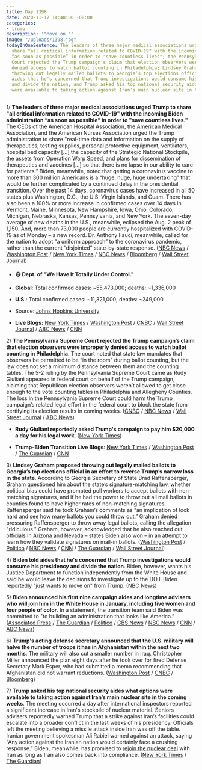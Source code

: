 ```yaml
---
title: Day 1398
date: 2020-11-17 14:48:00 -08:00
categories:
- trump
description: '"Move on."'
image: "/uploads/1398.jpg"
todayInOneSentence: The leaders of three major medical associations urged Trump to
  share "all critical information related to COVID-19" with the incoming Biden administration
  “as soon as possible” in order to "save countless lives"; the Pennsylvania Supreme
  Court rejected the Trump campaign’s claim that election observers were improperly
  denied access to watch ballot counting in Philadelphia; Lindsey Graham proposed
  throwing out legally mailed ballots to Georgia’s top elections official; Biden told
  aides that he's concerned that Trump investigations would consume his presidency
  and divide the nation; and Trump asked his top national security aides what options
  were available to taking action against Iran’s main nuclear site in the coming weeks.
---
```


1/ **The leaders of three major medical associations urged Trump to share "all critical information related to COVID-19" with the incoming Biden administration “as soon as possible” in order to "save countless lives."** The CEOs of the American Hospital Association, the American Medical Association, and the American Nurses Association urged the Trump administration to share "real-time data and information on the supply of therapeutics, testing supplies, personal protective equipment, ventilators, hospital bed capacity \[...\] the capacity of the Strategic National Stockpile, the assets from Operation Warp Speed, and plans for dissemination of therapeutics and vaccines \[...\] so that there is no lapse in our ability to care for patients.” Biden, meanwhile, noted that getting a coronavirus vaccine to more than 300 million Americans is a “huge, huge, huge undertaking” that would be further complicated by a continued delay in the presidential transition. Over the past 14 days, coronavirus cases have increased in all 50 states plus Washington, D.C., the U.S. Virgin Islands, and Guam. There has also been a 100% or more increase in confirmed cases over 14 days in Vermont, Maine, Minnesota, New Hampshire, Iowa, Ohio, Colorado, Michigan, Nebraska, Kansas, Pennsylvania, and New York. The seven-day average of new deaths in the U.S., meanwhile, eclipsed the Aug. 2 peak of 1,150. And, more than 73,000 people are currently hospitalized with COVID-19 as of Monday – a new record. Dr. Anthony Fauci, meanwhile, called for the nation to adopt “a uniform approach” to the coronavirus pandemic, rather than the current “disjointed” state-by-state response. ([NBC News](https://www.nbcnews.com/politics/politics-news/biden-harris-receive-national-security-briefing-not-gov-t-officials-n1247970) / [Washington Post](https://www.washingtonpost.com/nation/2020/11/17/coronavirus-covid-live-updates-us/#link-VZ7V6QCDG5BWHPAYZPPUWPTNVI) / [New York Times](https://www.nytimes.com/live/2020/11/17/world/covid-19-coronavirus/fauci-calls-for-a-uniform-approach-rather-than-a-disjointed-state-by-state-pandemic-response) / [NBC News](https://www.nbcnews.com/news/us-news/covid-19-cases-are-rise-all-50-states-nbc-news-n1248006) / [Bloomberg](https://www.bloomberg.com/news/articles/2020-11-17/biden-virus-advisers-say-they-need-to-work-with-trump-agencies?srnd=premium&sref=MIBMEEoj) / [Wall Street Journal](https://www.wsj.com/livecoverage/covid-2020-11-17))

* #### 😷 Dept. of "We Have It Totally Under Control."

* **Global**: Total confirmed cases: \~55,473,000; deaths: \~1,336,000

* **U.S.**: Total confirmed cases: \~11,321,000; deaths: \~249,000

* Source: [Johns Hopkins University](https://coronavirus.jhu.edu/map.html)

* **Live Blogs:** [New York Times](https://www.nytimes.com/live/2020/11/17/world/covid-19-coronavirus) / [Washington Post](https://www.washingtonpost.com/nation/2020/11/17/coronavirus-covid-live-updates-us/) / [CNBC](https://www.cnbc.com/2020/11/17/coronavirus-live-updates.html) / [Wall Street Journal](https://www.wsj.com/livecoverage/covid-2020-11-17) / [ABC News](https://abcnews.go.com/US/live-updates/coronavirus/?id=74229011) / [CNN](https://www.cnn.com/world/live-news/coronavirus-pandemic-11-17-20-intl/index.html)

2/ **The Pennsylvania Supreme Court rejected the Trump campaign’s claim that election observers were improperly denied access to watch ballot counting in Philadelphia**. The court noted that state law mandates that observers be permitted to be “in the room” during ballot counting, but the law does not set a minimum distance between them and the counting tables. The 5-2 ruling by the Pennsylvania Supreme Court came as Rudy Giuliani appeared in federal court on behalf of the Trump campaign, claiming that Republican election observers weren’t allowed to get close enough to the vote counting tables in Philadelphia and Allegheny Counties. The loss in the Pennsylvania Supreme Court could harm the Trump campaign’s related legal effort in the federal court to block the state from certifying its election results in coming weeks. ([CNBC](https://www.cnbc.com/2020/11/17/trump-campaign-loses-case-on-philadelphia-vote-count-observers.html) / [NBC News](https://www.nbcnews.com/politics/2020-election/pennsylvania-supreme-court-rejects-trump-campaign-claim-problems-ballot-observers-n1248046) / [Wall Street Journal](https://www.wsj.com/articles/giuliani-joins-election-case-seeking-to-delay-pennsylvania-results-11605628941?mod=politics_lead_pos2) / [ABC News](https://abcnews.go.com/Politics/infighting-attempted-coup-trump-team-erupts-chaos-giuliani/story?id=74257079))

* **Rudy Giuliani reportedly asked Trump's campaign to pay him $20,000 a day for his legal work**. ([New York Times](https://www.nytimes.com/2020/11/17/us/politics/giuliani-trump-election-pay.html))

* **Trump-Biden Transition Live Blogs**: [New York Times](https://www.nytimes.com/live/2020/11/17/us/joe-biden-trump) / [Washington Post](https://www.washingtonpost.com/elections/2020/11/17/joe-biden-trump-transition-live-updates/) / [The Guardian](https://www.theguardian.com/us-news/live/2020/nov/17/us-election-joe-biden-donald-trump-coronavirus-covid-19-live-updates) / [CNN](https://www.cnn.com/politics/live-news/biden-trump-us-election-news-11-17-20/index.html)

3/ **Lindsey Graham proposed throwing out legally mailed ballots to Georgia’s top elections official in an effort to reverse Trump’s narrow loss in the state**. According to Georgia Secretary of State Brad Raffensperger, Graham questioned him about the state’s signature-matching law, whether political bias could have prompted poll workers to accept ballots with non-matching signatures, and if he had the power to throw out all mail ballots in counties found to have higher rates of non-matching signatures. Raffensperger said he took Graham’s comments as “an implication of look hard and see how many ballots you could throw out.” Graham [denied](https://www.politico.com/news/2020/11/16/republicans-transition-concede-436915) pressuring Raffensperger to throw away legal ballots, calling the allegation "ridiculous." Graham, however, acknowledged that he also reached out  officials in Arizona and Nevada – states Biden also won – in an attempt to learn how they validate signatures on mail-in ballots. ([Washington Post](https://www.washingtonpost.com/politics/brad-raffensperger-georgia-vote/2020/11/16/6b6cb2f4-283e-11eb-8fa2-06e7cbb145c0_story.html) / [Politico](https://www.politico.com/news/2020/11/16/lindsey-graham-georgia-2020-election-436910) / [NBC News](https://www.nbcnews.com/politics/meet-the-press/blog/meet-press-blog-latest-news-analysis-data-driving-political-discussion-n988541/ncrd1248000#blogHeader) / [CNN](https://www.cnn.com/2020/11/17/politics/graham-nevada-arizona-elections/index.html) / [The Guardian](https://www.theguardian.com/us-news/2020/nov/16/georgia-brad-raffensperger-lindsey-graham-elections-ballots) / [Wall Street Journal](https://www.wsj.com/livecoverage/latest-updates-biden-trump-election-2020/card/w1UKQ1j1coZcJflTu6kf))

4/ **Biden told aides that he's concerned that Trump investigations would consume his presidency and divide the nation**. Biden, however, wants his Justice Department to function independently from the White House and said he would leave the decisions to investigate up to the DOJ. Biden reportedly "just wants to move on" from Trump. ([NBC News](https://www.nbcnews.com/politics/justice-department/president-elect-biden-wary-trump-focused-investigations-sources-say-n1247959))

5/ **Biden announced his first nine campaign aides and longtime advisers who will join him in the White House in January, including five women and four people of color**.
In a statement, the transition team said Biden was committed to "to building an administration that looks like America.” ([Associated Press](https://apnews.com/article/biden-white-house-team-campaign-vets-8bfb129811d0c88b70bd2c128de9e3e4) / [The Guardian](https://www.theguardian.com/us-news/2020/nov/17/joe-biden-appointments-jen-o-malley-dillon) / [Politico](https://www.politico.com/newsletters/the-long-game/2020/11/17/biden-harris-promise-team-looks-like-america-490913) / [CBS News](https://www.cbsnews.com/news/biden-makes-key-white-house-appointments/) / [NBC News](https://www.nbcnews.com/politics/2020-election/biden-announces-new-white-house-staff-picks-n1247998) / [CNN](https://www.cnn.com/2020/11/17/politics/biden-white-house-senior-staff/index.html) / [ABC News](https://abcnews.go.com/Politics/biden-announces-slate-white-house-senior-staffers/story?id=74252558))

6/ **Trump's acting defense secretary announced that the U.S. military will halve the number of troops it has in Afghanistan within the next two months**. The military will also cut a smaller number in Iraq. Christopher Miller announced the plan  eight days after he took over for fired Defense Secretary Mark Esper, who had submitted a memo recommending that Afghanistan did not warrant reductions. ([Washington Post](https://www.washingtonpost.com/national-security/trump-troop-cut-afghanistan-iraq/2020/11/17/ed6f3f80-28fa-11eb-b847-66c66ace1afb_story.html) / [CNBC](https://www.cnbc.com/2020/11/17/pentagon-announces-us-military-reduction-in-iraq-and-afghanistan.html) / [Bloomberg](https://www.bloomberg.com/news/articles/2020-11-17/trump-administration-orders-troop-drawdown-in-iraq-afghanistan?srnd=premium))

7/ **Trump asked his top national security aides what options were available to taking action against Iran’s main nuclear site in the coming weeks**. The meeting occurred a day after international inspectors reported a significant increase in Iran's stockpile of nuclear material. Seniors advisers reportedly warned Trump that a strike against Iran’s facilities could escalate into a broader conflict in the last weeks of his presidency. Officials left the meeting believing a missile attack inside Iran was off the table. Iranian government spokesman Ali Rabiei warned against an attack, saying “Any action against the Iranian nation would certainly face a crushing response.” Biden, meanwhile, has promised to [rejoin the nuclear deal](https://www.nytimes.com/2020/11/17/world/middleeast/iran-biden-trump-nuclear-sanctions.html?action=click&module=Top%20Stories&pgtype=Homepage) with Iran as long as Iran also comes back into compliance. ([New York Times](https://www.nytimes.com/2020/11/16/us/politics/trump-iran-nuclear.html) / [The Guardian](https://www.theguardian.com/us-news/2020/nov/17/trump-considered-striking-iran-nuclear-sites-after-election-loss))